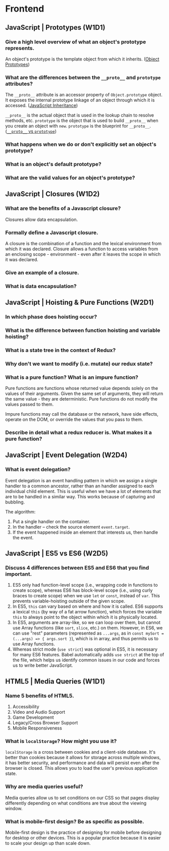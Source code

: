 # Frontend

## JavaScript | Prototypes (W1D1)

### Give a high level overview of what an object's prototype represents.

An object's prototype is the template object from which it inherits. ([Object Prototypes](https://developer.mozilla.org/en-US/docs/Learn/JavaScript/Objects/Object_prototypes))

### What are the differences between the `__proto__` and `prototype` attributes?

The `__proto__` attribute is an accessor property of `Object.prototype` object. It exposes the internal prototype linkage of an object through which it is accessed. ([JavaScript Inheritance](https://hackernoon.com/understand-nodejs-javascript-object-inheritance-proto-prototype-class-9bd951700b29))

`__proto__` is the actual object that is used in the lookup chain to resolve methods, etc. `prototype` is the object that is used to build `__proto__` when you create an object with `new`. `prototype` is the blueprint for `__proto__`. ([`__proto__` vs `prototype`](https://stackoverflow.com/questions/9959727/proto-vs-prototype-in-javascript))

### What happens when we do or don't explicitly set an object's prototype?

### What is an object's default prototype?

### What are the valid values for an object's prototype?

## JavaScript | Closures (W1D2)

### What are the benefits of a Javascript closure?

Closures allow data encapsulation.

### Formally define a Javascript closure.

A closure is the combination of a function and the lexical environment from which it was declared. Closure allows a function to access variables from an enclosing scope - environment - even after it leaves the scope in which it was declared.

### Give an example of a closure.

### What is data encapsulation?

## JavaScript | Hoisting & Pure Functions (W2D1)

### In which phase does hoisting occur?

### What is the difference between function hoisting and variable hoisting?

### What is a state tree in the context of Redux?

### Why don't we want to modify (i.e. mutate) our redux state?

### What is a pure function? What is an impure function?

Pure functions are functions whose returned value depends solely on the values of their arguments. Given the same set of arguments, they will return the same value - they are deterministic. Pure functions do not modify the values passed to them.

Impure functions may call the database or the network, have side effects, operate on the DOM, or override the values that you pass to them.

### Describe in detail what a redux reducer is. What makes it a pure function?

## JavaScript | Event Delegation (W2D4)

### What is event delegation?

Event delegation is an event handling pattern in which we assign a single handler to a common ancestor, rather than an handler assigned to each individual child element. This is useful when we have a lot of elements that are to be handled in a similar way. This works because of capturing and bubbling.

The algorithm:

1.  Put a single handler on the container.
2.  In the handler – check the source element `event.target`.
3.  If the event happened inside an element that interests us, then handle the event.

## JavaScript | ES5 vs ES6 (W2D5)

### Discuss 4 differences between ES5 and ES6 that you find important.

1.  ES5 only had function-level scope (i.e., wrapping code in functions to create scope), whereas ES6 has block-level scope (i.e., using curly braces to create scope) when we use `let` or `const`, instead of `var`. This prevents variable-hoisting outside of the given scope.
2.  In ES5, `this` can vary based on where and how it is called. ES6 supports a lexical `this` (by way of a fat arrow function), which forces the variable `this` to always point to the object within which it is physically located.
3.  In ES5, arguments are array-like, so we can loop over them, but cannot use Array functions (like `sort`, `slice`, etc.) on them. However, in ES6, we can use "rest" parameters (represented as `...args`, as in `const mySort = (...args) => { args.sort }`), which is in array, and thus permits us to use Array functions.
4.  Whereas strict mode (`use strict`) was optional in ES5, it is necessary for many ES6 features. Babel automatically adds `use strict` at the top of the file, which helps us identify common issues in our code and forces us to write better JavaScript.

## HTML5 | Media Queries (W1D1)

### Name 5 benefits of HTML5.

1.  Accessibility
2.  Video and Audio Support
3.  Game Development
4.  Legacy/Cross Browser Support
5.  Mobile Responsiveness

### What is `localStorage`? How might you use it?

`localStorage` is a cross between cookies and a client-side database. It's better than cookies because it allows for storage across multiple windows, it has better security, and performance and data will persist even after the browser is closed. This allows you to load the user's previous application state.

### Why are media queries useful?

Media queries allow us to set conditions on our CSS so that pages display differently depending on what conditions are true about the viewing window.

### What is mobile-first design? Be as specific as possible.

Mobile-first design is the practice of designing for mobile before designing for desktop or other devices. This is a popular practice because it is easier to scale your design up than scale down.
